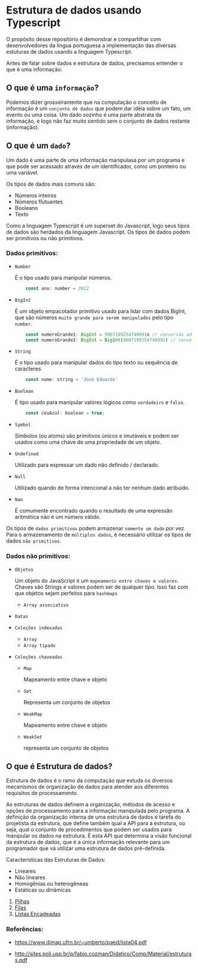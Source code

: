 # Estrutura de dados usando Typescript

O propósito desse repositório é demonstrar e compartilhar com desenvolvedores da língua portuguesa a implementação das diversas estuturas de dados usando a linguagem Typescript.

Antes de falar sobre dados e estrutura de dados, precisamos entender o que é uma informação:

## O que é uma `informação`?

Podemos dizer grosseiramente que na computação o conceito de informação é um `conjunto de dados` que podem dar idéia sobre um fato, um evento ou uma coisa. Um dado sozinho é uma parte abstrata da informação, e logo não faz muito sentido sem o conjunto de dados restante (informação).

## O que é um `dado`?

Um dado é uma parte de uma informação manipulasa por um programa e que pode ser acessado através de um identificador, como um ponteiro ou uma variável.

Os tipos de dados mais comuns são:

- Números inteiros
- Números flutuantes
- Booleano
- Texto

Como a linguagem Typescript é um superset do Javascript, logo seus tipos de dados são herdados da linguagem Javascript. Os tipos de dados podem ser primitivos ou não primitivos.

### Dados primitivos:

- `Number`

    É o tipo usado para manipular números.

    ```javascript
        const ano: number = 2022
    ```

- `BigInt`

    É um objeto empacotador primitivo usado para lidar com dados BigInt, que são números `muito grande para serem manipulados` pelo tipo `number`.

    ```javascript
        const numeroGrande1: BigInt = 9007199254740991n // conversão adicionando `n` no final do número
        const numeroGrande2: BigInt = BigInt(9007199254740991) // conversão usando o empacotador BigInt()
    ```
    
- `String`

    É o tipo usado para manipular dados do tipo texto ou sequência de caracteres.

    ```javascript
        const nome: string = 'José Eduardo'
    ```

- `Boolean`

    É tipo usado para manipular valores lógicos como `verdadeiro` e `falso`.

    ```javascript
        const ceuAzul: boolean = true;
    ```

- `Symbol`

    Símbolos (ou atoms) são primitivos únicos e imutáveis e podem ser usados como uma chave de uma propriedade de um objeto.

- `Undefined`

    Utilizado para expressar um dado não definido / declarado.

- `Null`

    Utilizado quando de forma intencional a não ter nenhum dado atribuido.

- `Nan`

    É comumente encontrado quando o resultado de uma expressão aritmética não é um número válido.

Os tipos de `dados primitivos` podem armazenar `somente um dado` por vez. Para o armazenamento de `múltiplos dados`, é necessário utilizar os tipos de dados `não primitivos`.

### Dados não primitivos:

- `Objetos`
    
    Um objeto do JavaScript é um `mapeamento entre chaves e valores`. Chaves são Strings e valores podem ser de qualquer tipo. Isso faz com que objetos sejam perfeitos para `hashmaps`
    
    - `Array associativo`

- `Datas`

- `Coleções indexadas`
    - `Array`
    - `Array tipado`


- `Coleções chaveadas`
    - `Map`
    
        Mapeamento entre chave e objeto

    - `Set`

        Representa um conjunto de objetos

    - `WeakMap`

        Mapeamento entre chave e objeto

    - `WeakSet`

        representa um conjunto de objetos

## O que é Estrutura de dados?

Estrutura de dados é o ramo da computação que estuda os diversos mecanismos de organização de dados para atender aos diferentes requisitos de processamento.

As estruturas de dados definem a organização, métodos de acesso e opções de processamento para a informação manipulada pelo programa. A definição da organização interna de uma estrutura de dados é tarefa do projetista da estrutura, que define também qual a API para a estrutura, ou seja, qual o conjunto de procedimentos que podem ser usados para manipular os dados na estrutura. É esta API que determina a visão funcional da estrutura de dados, que é a única informação relevante para um programador que vá utilizar uma estrutura de dados pré-definida.


Características das Estruturas de Dados:

- Lineares
- Não lineares
- Homogênias ou heterogêneas
- Estáticas ou dinâmicas

1. [Pilhas](/src/Pilhas)
2. [Filas](/src/Filas)
3. [Listas Encadeadas](/src/ListasEncadeadas)


### Referências:

- https://www.dimap.ufrn.br/~umberto/paed/lista04.pdf

- http://sites.poli.usp.br/p/fabio.cozman/Didatico/Comp/Material/estruturas.pdf
